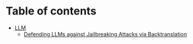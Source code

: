 # Table of contents

* [LLM](README.md)
  * [Defending LLMs against Jailbreaking Attacks via Backtranslation](llm/defending-llms-against-jailbreaking-attacks-via-backtranslation.md)
